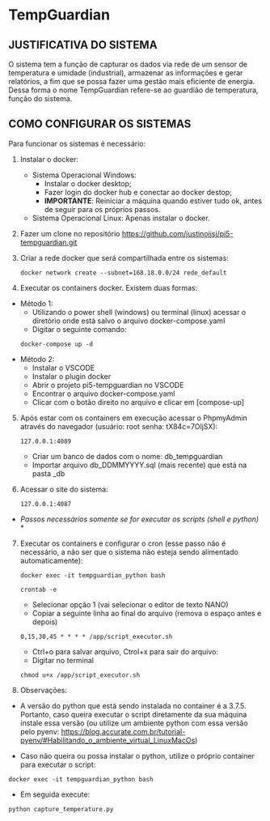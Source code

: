 # TempGuardian

## JUSTIFICATIVA DO SISTEMA

O sistema tem a função de capturar os dados via rede de um sensor de temperatura e umidade (industrial), armazenar as informações e gerar relatórios, a fim que se possa fazer uma gestão mais eficiente de energia. Dessa forma o nome TempGuardian refere-se ao guardião de temperatura, função do sistema.

## COMO CONFIGURAR OS SISTEMAS

Para funcionar os sistemas é necessário:

1. Instalar o docker:
    -  Sistema Operacional Windows:
        - Instalar o docker desktop;
        - Fazer login do docker hub e conectar ao docker destop;
        - **IMPORTANTE**: Reiniciar a máquina quando estiver tudo ok, antes de seguir para os próprios passos.
    - Sistema Operacional Linux: Apenas instalar o docker.

2. Fazer um clone no repositório https://github.com/justinojjsj/pi5-tempguardian.git
3. Criar a rede docker que será compartilhada entre os sistemas:
    ```
    docker network create --subnet=168.18.0.0/24 rede_default
    ```
4. Executar os containers docker. Existem duas formas:
- Método 1: 
    - Utilizando o power shell (windows) ou terminal (linux) acessar o diretório onde está salvo o arquivo docker-compose.yaml
    - Digitar o seguinte comando: 
    ```
    docker-compose up -d
    ```
- Método 2:
    - Instalar o VSCODE
    - Instalar o plugin docker
    - Abrir o projeto pi5-tempguardian no VSCODE
    - Encontrar o arquivo docker-compose.yaml
    - Clicar com o botão direito no arquivo e clicar em [compose-up]

5. Após estar com os containers em execução acessar o PhpmyAdmin através do navegador (usuário: root senha: tX84c=7OljSX):
    ```
    127.0.0.1:4089 
    ```
    - Criar um banco de dados com o nome: db_tempguardian
    - Importar arquivo db_DDMMYYYY.sql (mais recente) que está na pasta _db

6. Acessar o site do sistema:
    ```
    127.0.0.1:4087
    ```
* *Passos necessários somente se for executar os scripts (shell e python)* *

7. Executar os containers e configurar o cron (esse passo não é necessário, a não ser que o sistema não esteja sendo alimentado automaticamente):
    ```
    docker exec -it tempguardian_python bash
    ```
    ```
    crontab -e
    ```
    - Selecionar opção 1 (vai selecionar o editor de texto NANO)
    - Copiar a seguinte linha ao final do arquivo (remova o espaço antes e depois)
    ```
    0,15,30,45 * * * * /app/script_executor.sh
    ```
    - Ctrl+o para salvar arquivo, Ctrol+x para sair do arquivo:
    - Digitar no terminal
    ```
    chmod u+x /app/script_executor.sh

8. Observações:

- A versão do python que está sendo instalada no container é a 3.7.5. Portanto, caso queira executar o script diretamente da sua máquina instale essa versão (ou utilize um ambiente python com essa versão pelo pyenv: https://blog.accurate.com.br/tutorial-pyenv/#Habilitando_o_ambiente_virtual_LinuxMacOs)

- Caso não queira ou possa instalar o python, utilize o próprio container para executar o script:

```
docker exec -it tempguardian_python bash
```

- Em seguida execute:

```
python capture_temperature.py
```


